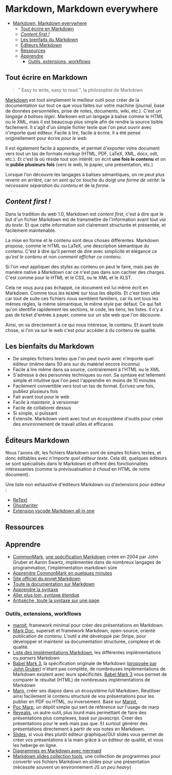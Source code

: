# Markdown, Markdown everywhere

- [Markdown, Markdown everywhere](#markdown-markdown-everywhere)
  - [Tout écrire en Markdown](#tout-écrire-en-markdown)
  - [*Content first !*](#content-first-)
  - [Les bienfaits du Markdown](#les-bienfaits-du-markdown)
  - [Éditeurs Markdown](#éditeurs-markdown)
  - [Ressources](#ressources)
  - [Apprendre](#apprendre)
    - [Outils, extensions, workflows](#outils-extensions-workflows)

## Tout écrire en Markdown

>" Easy to write, easy to read ", la philosophie de Markdown

[Markdown](https://daringfireball.net/projects/markdown) est tout simplement le meilleur outil pour créer de la documentation sur tout ce que vous faites sur votre machine (journal, base de données personnelles, prise de notes, documents, wiki, etc.). C'est *un langage à balises léger*. Markown est un langage à balise comme le HTML ou le XML, mais il est beaucoup plus simple afin de rendre la source lisible facilement. Il s'agit d'un simple fichier texte que l'on peut ouvrir avec n'importe quel éditeur. Facile à lire, facile à écrire. Il a été pensé originellement pour écrire *pour le web*.

Il est également facile à apprendre, et permet d'exporter votre document vers tout un tas de formats *markup* (HTML, PDF, LaTeX, XML, docx, odt, etc.). Et c'est là où réside tout son intérêt: on écrit **une fois le contenu** et on le **publie plusieurs fois** (vers le web, le papier, une présentation, etc.)

Lorsque l'on découvre les langages à balises sémantiques, on ne peut plus revenir en arrière, car on sent qu'on touche du doigt *une forme de vérité*: la *nécessaire séparation* du *contenu* et de la *forme*.

## *Content first !*

Dans la tradition du web 1.0, Markdown est *content first*, c'est à dire que le but d'un fichier Markdown est de transmettre de l'information avant tout *via du texte*. Et que cette information soit clairement structurée et présentée, et facilement maintenable.

La mise en forme et le contenu sont deux choses différentes. Markdown propose, comme le HTML ou LaTeX, une description sémantique du contenu. C'est à dire qu'il permet de dire avec simplicité et élégance *ce qu'est le contenu* et non *comment afficher ce contenu*. 

Si l'on veut appliquer des styles au contenu on peut le faire, mais pas de manière native à Markdown car ce n'est pas dans son cachier des charges. C'est comme pour le HTML et le CSS, ou le XML et le XLST.

Cela ne vous aura pas échappé, ce document est lui même écrit en Markdown. Comme tous les `README` sur tous les dépôts. Et c'est bien utile car tout de suite ces fichiers nous semblent familiers, car ils ont tous les mêmes règles, la même sémantique, le même style par défaut. Ce qui fait qu'on identifie rapidement les sections, le code, les liens, les listes. Il n'y a pas de ticket d'entrée à payer, comme sur un site web que l'on découvre. 

Ainsi, on va directement à ce qui nous intéresse, le contenu. Et avant toute chose, si l'on va sur le web c'est pour accéder à du contenu de qualité.

## Les bienfaits du Markdown

- De simples fichiers textes que l'on peut ouvrir avec n'importe quel éditeur (même dans 50 ans sur du matériel encore inconnu)
- Facile à lire même dans sa source, contrairement à l'HTML ou le XML
- S'adresse à des personnes techniques ou non. Sa syntaxe est tellement simple et intuitive que l'on peut l'apprendre en moins de 10 minutes
- Facilement convertible vers tout un tas de format. Écrivez une fois, publiez plusieurs fois
- Fait avant tout pour le web
- Facile à maintenir, à versionner
- Facile de collaborer dessus
- Si simple, si puissant
- Extensile. Markdown vient avec tout un écosystème d'outils pour créer des environnement de travail utiles et efficaces


## Éditeurs Markdown

Nous l'avons dit, les fichiers Markdown sont de simples fichiers textes, et donc éditables avec *n'importe quel éditeur texte*. Cela dit, quelques éditeurs se sont spécialisés dans le Markdown et offrent des fonctionnalités intéressantes (comme la prévisualisation *à chaud* en HTML de notre document).

Une liste non exhaustive d'éditeurs Markdown ou d'extensions pour éditeur :

- [ReText](https://github.com/retext-project/retext)
- [Ghostwriter](https://wereturtle.github.io/ghostwriter/)
- [Extension vscode Markdown all in one](https://marketplace.visualstudio.com/items?itemName=yzhang.markdown-all-in-one)

## Ressources

## Apprendre

- [CommonMark](https://commonmark.org/), [une spécification Markdown](https://spec.commonmark.org/) créée en 2004 par John Gruber et Aaron Swartz, implémentée dans de nombreux langages de programmation, l'implémentation markdown sûre
- [Apprendre CommonMark en quelques minutes](https://commonmark.org/help/)
- [Site officiel du projet Markdown](https://daringfireball.net/projects/markdown/)
- [Toute la documentation sur Markdown](https://www.markdownguide.org)
- [Apprendre la syntaxe](https://www.markdownguide.org/basic-syntax)
- [Aller plus loin, syntaxe étendue](https://www.markdownguide.org/extended-syntax/)
- [Antisèche, toute la syntaxe sur une page](https://www.markdownguide.org/cheat-sheet/)

### Outils, extensions, workflows

- [marpit](https://marpit.marp.app/), framework minimal pour créer des présentations en Markdown.
- [Mark Doc](https://markdoc.io/), superset et framework Markdown, open-source, orienté publication de contenu. L'outil a été développé par Stripe, pour développer et maintenir sa documentation structurée, complexe et de qualité.
- [Liste des implémentations Markdown](https://github.com/markdown/markdown.github.com/wiki/Implementations), les différentes implémentations ou *parsers* Markdown
- [Babel Mark 3](https://babelmark.github.io/), la spécification originale de Markdown ([proposée par John Gruber](https://daringfireball.net/projects/markdown/syntax)) n'étant pas complète, de nombreuses implémentations de Markdown existent avec leurs spécificités. [Babel Mark 3](https://babelmark.github.io/) vous permet de comparer le résultat (HTML) de nombreuses implémentations de Markdown  
- [Marp](https://marp.app/), créer ses diapos dans un écosystème full Markdown. Réutiliser ainsi facilement le contenu structuré de vos présentations pour les publier en PDF ou HTML, ou inversement. Basé sur [Marpit](https://marpit.marp.app/), 
- [Poc Marp](https://github.com/websealevel/poc-marp), un dépôt simple qui sert de référence sur l'usage de marp
- [Revealjs](https://revealjs.com/), un autre outil, plus lourd mais permettant de faire des présentations plus complexes, basé sur javascript. Creer des présentations pour le web mais pas que. Et surtout générer des présentations directement à partir de vos notes en Markdown.
- [Slides](https://slides.com/), si vous êtes plutôt éditeur graphique/GUI slides vous permet de créer vos présentations à la main grâce à un éditeur de qualité, et vous les heberge en ligne.
- [Diagrammes en Markdown avec mermaid](https://mermaid-js.github.io/mermaid/#/)
- [Markdown slides collection tools](https://gist.github.com/johnloy/27dd124ad40e210e91c70dd1c24ac8c8), une collection de programmes pour convertir vos fichiers Markdown en slides pour une présentation (nécessite souvent un environnement JS *un peu heavy*)